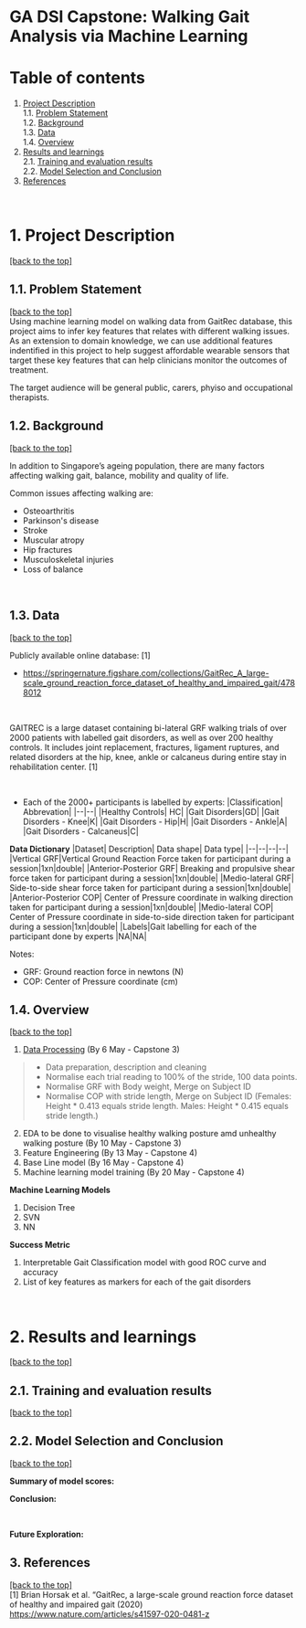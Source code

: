 # GA DSI Capstone: Walking Gait Analysis via Machine Learning

# Table of contents
1. [Project Description](#1-project-description) <br>
    1.1. [Problem Statement](#11-problem-statement) <br>
    1.2. [Background](#12-background) <br>
    1.3. [Data](#13-data)  <br>
    1.4. [Overview](#14-overview)  <br>
2. [Results and learnings](#2-results-and-learnings) <br>
    2.1. [Training and evaluation results](#21-training-and-evaluation-results) <br>
    2.2. [Model Selection and Conclusion](#22-model-selection-and-conclusion) <br>
3. [References](#3-references) <br>
<br>

# 1. Project Description
[[back to the top]](#table-of-contents) <br>

## 1.1. Problem Statement ##
[[back to the top]](#table-of-contents) <br>
Using machine learning model on walking data from GaitRec database, this project aims to infer key features that relates with different walking issues. As an extension to domain knowledge, we can use additional features indentified in this project to help suggest affordable wearable sensors that target these key features that can help clinicians monitor the outcomes of treatment. <br>

The target audience will be general public, carers, phyiso and occupational therapists. <br>

## 1.2. Background ##
[[back to the top]](#table-of-contents) <br>

In addition to Singapore’s ageing population, there are many factors affecting walking gait, balance, mobility and quality of life. <br>

Common issues affecting walking are: <br>
* Osteoarthritis
* Parkinson's disease
* Stroke
* Muscular atropy
* Hip fractures 
* Musculoskeletal injuries
* Loss of balance

<br>

## 1.3. Data ##    
[[back to the top]](#table-of-contents) <br>

Publicly available online database: [1]
* https://springernature.figshare.com/collections/GaitRec_A_large-scale_ground_reaction_force_dataset_of_healthy_and_impaired_gait/4788012 

<br>
    
GAITREC is a large dataset containing bi-lateral GRF walking trials of over 2000 patients with labelled gait disorders, as well as over 200 healthy controls.
It includes joint replacement, fractures, ligament ruptures, and related disorders at the hip, knee, ankle or calcaneus during entire stay in rehabilitation center. [1]

<br>

* Each of the 2000+ participants is labelled by experts: 
|Classification| Abbrevation|
|--|--|
|Healthy Controls| HC|
|Gait Disorders|GD|
|Gait Disorders - Knee|K|
|Gait Disorders - Hip|H|
|Gait Disorders - Ankle|A|
|Gait Disorders - Calcaneus|C|


**Data Dictionary** 
|Dataset| Description| Data shape| Data type|
|--|--|--|--|
|Vertical GRF|Vertical Ground Reaction Force taken for participant during a session|1xn|double|
|Anterior-Posterior GRF| Breaking and propulsive shear force taken for participant during a session|1xn|double|
|Medio-lateral GRF| Side-to-side shear force taken for participant during a session|1xn|double|
|Anterior-Posterior COP| Center of Pressure coordinate in walking direction taken for participant during a session|1xn|double|
|Medio-lateral COP| Center of Pressure coordinate in side-to-side direction taken for participant during a session|1xn|double|
|Labels|Gait labelling for each of the participant done by experts |NA|NA|

Notes:<br>
* GRF: Ground reaction force in newtons (N)
* COP: Center of Pressure coordinate (cm)

## 1.4. Overview ##    
[[back to the top]](#table-of-contents)

1. [Data Processing](./code/1_Data_Processing.ipynb) (By 6 May - Capstone 3)
> * Data preparation, description and cleaning
> * Normalise each trial reading to 100% of the stride, 100 data points.
> * Normalise GRF with Body weight, Merge on Subject ID
> * Normalise COP with stride length, Merge on Subject ID (Females: Height * 0.413 equals stride length. Males: Height * 0.415 equals stride length.)
2. EDA to be done to visualise healthy walking posture amd unhealthy walking posture (By 10 May - Capstone 3)
3. Feature Engineering (By 13 May - Capstone 4)
4. Base Line model  (By 16 May - Capstone 4)
5. Machine learning model training (By 20 May - Capstone 4)


**Machine Learning Models**
1. Decision Tree
2. SVN
3. NN

**Success Metric**
1. Interpretable Gait Classification model with good ROC curve and accuracy
2. List of key features as markers for each of the gait disorders

<br>

# 2. Results and learnings
[[back to the top]](#table-of-contents) <br>

## 2.1. Training and evaluation results ##
[[back to the top]](#table-of-contents) <br>

## 2.2. Model Selection and Conclusion ##
[[back to the top]](#table-of-contents) <br>

**Summary of model scores:**

**Conclusion:**

<br>

**Future Exploration:** <br>

## 3. References ##
[[back to the top]](#table-of-contents) <br>
[1] Brian Horsak et al. “GaitRec, a large-scale ground reaction force dataset of healthy and impaired gait (2020) https://www.nature.com/articles/s41597-020-0481-z

<br>


